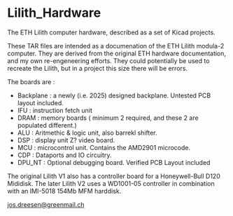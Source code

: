 # Lilith_Hardware
The ETH Lilith  computer hardware, described as a set of Kicad projects.

These TAR files are intended as a documenation of the ETH Lilith  modula-2 computer.
They are derived from the original ETH hardware documentation, and my own re-engeneering efforts.
They could potentially be used to recreate the Lilith, but in a project this size there will be errors.

The boards are : 
 - Backplane : a newly (i.e. 2025) designed backplane. Untested PCB layout included.
  - IFU  : instruction fetch unit
  - DRAM : memory boards ( minimum 2 required, and these 2 are populated different.)
  - ALU  : Aritmethic & logic unit, also barrekl shifter.
  - DSP  : display unit Z? video board.
  - MCU  : microcontrol unit. Contains the AMD2901 microcode.
  - CDP  : Dataports and  IO circuitry.
  - DPU_NT : Optional debugging board. Verified PCB Layout included
  
  The original Lilith V1 also has a controller board for a Honeywell-Bull D120 Mididisk.
  The later Lilith V2 uses a WD1001-05 controller in combination with an IMI-5018 154Mb MFM harddisk.
  
  jos.dreesen@greenmail.ch
  
  
